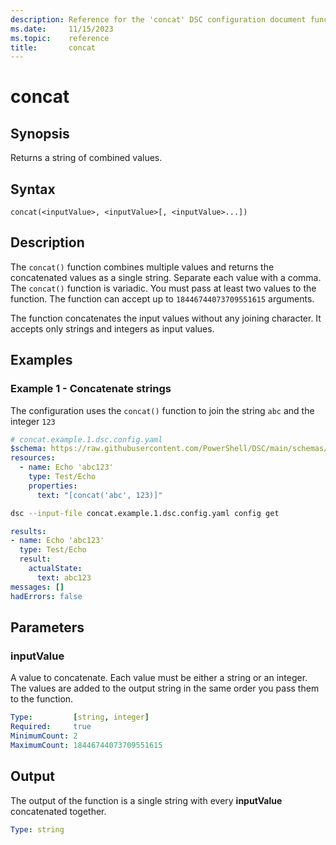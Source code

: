 ```yaml
---
description: Reference for the 'concat' DSC configuration document function
ms.date:     11/15/2023
ms.topic:    reference
title:       concat
---
```


# concat

## Synopsis

Returns a string of combined values.

## Syntax

```Syntax
concat(<inputValue>, <inputValue>[, <inputValue>...])
```

## Description

The `concat()` function combines multiple values and returns the concatenated values as a single
string. Separate each value with a comma. The `concat()` function is variadic. You must pass at
least two values to the function. The function can accept up to `18446744073709551615` arguments.

The function concatenates the input values without any joining character. It accepts only strings
and integers as input values.

## Examples

### Example 1 - Concatenate strings

The configuration uses the `concat()` function to join the string `abc` and the integer `123`

```yaml
# concat.example.1.dsc.config.yaml
$schema: https://raw.githubusercontent.com/PowerShell/DSC/main/schemas/2023/10/config/document.json
resources:
  - name: Echo 'abc123'
    type: Test/Echo
    properties:
      text: "[concat('abc', 123)]"
```

```bash
dsc --input-file concat.example.1.dsc.config.yaml config get
```

```yaml
results:
- name: Echo 'abc123'
  type: Test/Echo
  result:
    actualState:
      text: abc123
messages: []
hadErrors: false
```

## Parameters

### inputValue

A value to concatenate. Each value must be either a string or an integer. The values are added to
the output string in the same order you pass them to the function.

```yaml
Type:         [string, integer]
Required:     true
MinimumCount: 2
MaximumCount: 18446744073709551615
```

## Output

The output of the function is a single string with every **inputValue** concatenated together.

```yaml
Type: string
```

<!-- Link reference definitions -->
